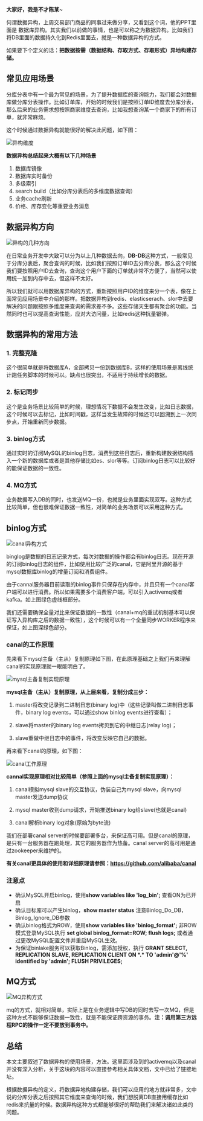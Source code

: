 

**大家好，我是不才陈某~**

何谓数据异构，上周交易部门商品的同事过来做分享，又看到这个词，他的PPT里面是 数据库异构。其实我们以前做的事情，也是可以称之为数据异构。比如我们将DB里面的数据持久化到Redis里面去，就是一种数据异构的方式。

如果要下个定义的话：**把数据按需（数据结构、存取方式、存取形式）异地构建存储。**

## 常见应用场景

分库分表中有一个最为常见的场景，为了提升数据库的查询能力，我们都会对数据库做分库分表操作。比如订单库，开始的时候我们是按照订单ID维度去分库分表，那么后来的业务需求想按照商家维度去查询，比如我想查询某一个商家下的所有订单，就非常麻烦。

这个时候通过数据异构就能很好的解决此问题，如下图：

![异构维度](https://www.java-family.cn/BlogImage/20220915143408.png)



**数据异构总结起来大概有以下几种场景**

1. 数据库镜像
2. 数据库实时备份
3. 多级索引
4. search build（比如分库分表后的多维度数据查询）
5. 业务cache刷新
6. 价格、库存变化等重要业务消息

## 数据异构方向

![异构的几种方向](https://www.java-family.cn/BlogImage/20220915143413.png)





在日常业务开发中大致可以分为以上几种数据去向，**DB-DB**这种方式，一般常见于分库分表后，聚合查询的时候，比如我们按照订单ID去分库分表，那么这个时候我们要按照用户ID去查询，查询这个用户下面的订单就非常不方便了，当然可以使用统一加到内存中去，但这样不太好。

所以我们就可以用数据库异构的方式，重新按照用户ID的维度来分一个表，像在上面常见应用场景中介绍的那样。把数据异构到redis、elasticserach、slor中去要解决的问题跟按照多维度来查询的需求差不多。这些存储天生都有聚合的功能。当然同时也可以提高查询性能，应对大访问量，比如redis这种抗量银弹。

## 数据异构的常用方法

### 1. 完整克隆

这个很简单就是将数据库A，全部拷贝一份到数据库B，这样的使用场景是离线统计跑任务脚本的时候可以。缺点也很突出，不适用于持续增长的数据。

### 2. 标记同步

这个是业务场景比较简单的时候，理想情况下数据不会发生改变，比如日志数据，这个时候可以去标记，比如时间戳，这样当发生故障的时候还可以回溯到上一次同步点，开始重新同步数据。

### 3. binlog方式

通过实时的订阅MySQL的binlog日志，消费到这些日志后，重新构建数据结构插入一个新的数据库或者是其他存储比如es、slor等等。订阅binlog日志可以比较好的能保证数据的一致性。

### 4. MQ方式

业务数据写入DB的同时，也发送MQ一份，也就是业务里面实现双写。这种方式比较简单，但也很难保证数据一致性，对简单的业务场景可以采用这种方式。

## binlog方式



![canal异构方式](https://www.java-family.cn/BlogImage/20220915143417.png)



binglog是数据的日志记录方式，每次对数据的操作都会有binlog日志。现在开源的订阅binlog日志的组件，比如使用比较广泛的canal，它是阿里开源的基于mysql数据库binlog的增量订阅和消费组件。

由于cannal服务器目前读取的binlog事件只保存在内存中，并且只有一个canal客户端可以进行消费。所以如果需要多个消费客户端，可以引入activemq或者kafka。如上图绿色虚线框部分。

我们还需要确保全量对比来保证数据的一致性（canal+mq的重试机制基本可以保证写入异构库之后的数据一致性），这个时候可以有一个全量同步WORKER程序来保证，如上图深绿色部分。

### canal的工作原理

​    先来看下mysql主备（主从）复制原理如下图，在此原理基础之上我们再来理解canal的实现原理就一眼能明白了。



![mysql主备复制实现原理](https://www.java-family.cn/BlogImage/20220915143421.png)



**mysql主备（主从）复制原理，从上层来看，复制分成三步：**

1. master将改变记录到二进制日志(binary log)中（这些记录叫做二进制日志事件，binary log events，可以通过show binlog events进行查看）；

2. slave将master的binary log events拷贝到它的中继日志(relay log)；

3. slave重做中继日志中的事件，将改变反映它自己的数据。
   

再来看下canal的原理，如下图：



   ![canal工作原理](https://www.java-family.cn/BlogImage/20220915143442.png)




   **cannal实现原理相对比较简单（参照上面的mysql主备复制实现原理）：**

1. canal模拟mysql slave的交互协议，伪装自己为mysql slave，向mysql master发送dump协议

2. mysql master收到dump请求，开始推送binary log给slave(也就是canal)

3. canal解析binary log对象(原始为byte流)

我们在部署canal server的时候要部署多台，来保证高可用。但是canal的原理，是只有一台服务器在跑处理，其它的服务器作为热备。canal server的高可用是通过zookeeper来维护的。

**有关canal更具体的使用和详细原理请参照：https://github.com/alibaba/canal**

### 注意点

- 确认MySQL开启binlog，使用**show variables like 'log_bin';** 查看ON为已开启
- 确认目标库可以产生binlog，**show master status** 注意Binlog_Do_DB，Binlog_Ignore_DB参数
- 确认binlog格式为ROW，使用**show variables like 'binlog_format';** 非ROW模式登录MySQL执行 **set global binlog_format=ROW; flush logs;** 或者通过更改MySQL配置文件并重启MySQL生效。
- 为保证binlake服务可以获取Binlog，需添加授权，执行 **GRANT SELECT, REPLICATION SLAVE, REPLICATION CLIENT ON \*.\* TO 'admin'@'%' identified by 'admin'; FLUSH PRIVILEGES;**

## MQ方式

![MQ异构方式](https://www.java-family.cn/BlogImage/20220915143447.png)



mq的方式，就相对简单，实际上是在业务逻辑中写DB的同时去写一次MQ，但是这种方式不能够保证数据一致性，就是不能保证跨资源的事务。**注：调用第三方远程RPC的操作一定不要放到事务中。**

## 总结

本文主要叙述了数据异构的使用场景，方法。这里面涉及到的activemq以及canal并没有深入分析，关于这块的内容可以直接参考相关具体文档，文中已给了链接地址。

根据数据异构的定义，将数据异地构建存储，我们可以应用的地方就非常多，文中说的分库分表之后按照其它维度来查询的时候，我们想脱离DB直接用缓存比如redis来抗量的时候。数据异构这种方式都能够很好的帮助我们来解决诸如此类的问题。
